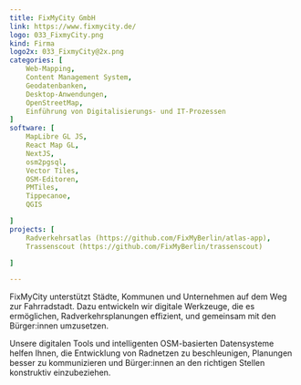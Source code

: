 ```yaml
---
title: FixMyCity GmbH
link: https://www.fixmycity.de/ 
logo: 033_FixmyCity.png
kind: Firma
logo2x: 033_FixmyCity@2x.png
categories: [
    Web-Mapping,
    Content Management System,
    Geodatenbanken,
    Desktop-Anwendungen,
    OpenStreetMap,
    Einführung von Digitalisierungs- und IT-Prozessen	
]
software: [
    MapLibre GL JS, 
    React Map GL, 
    NextJS, 
    osm2pgsql, 
    Vector Tiles, 
    OSM-Editoren, 
    PMTiles, 
    Tippecanoe, 
    QGIS

]
projects: [
    Radverkehrsatlas (https://github.com/FixMyBerlin/atlas-app),  
    Trassenscout (https://github.com/FixMyBerlin/trassenscout)

]

---
```


FixMyCity unterstützt Städte, Kommunen und Unternehmen auf dem Weg zur Fahrradstadt. Dazu entwickeln wir digitale Werkzeuge, die es ermöglichen, Radverkehrsplanungen effizient, und gemeinsam mit den Bürger:innen umzusetzen.

Unsere digitalen Tools und intelligenten OSM-basierten Datensysteme helfen Ihnen, die Entwicklung von Radnetzen zu beschleunigen, Planungen besser zu kommunizieren und Bürger:innen an den richtigen Stellen konstruktiv einzubeziehen.

